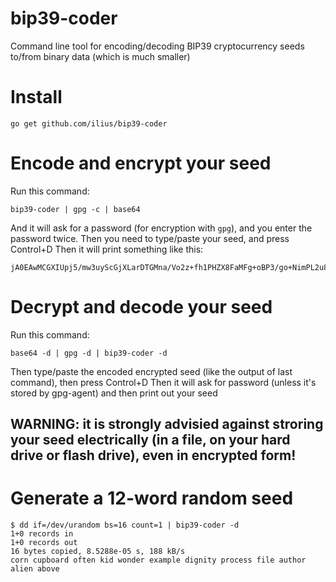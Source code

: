 # bip39-coder
Command line tool for encoding/decoding BIP39 cryptocurrency seeds to/from binary data (which is much smaller)

# Install #

	go get github.com/ilius/bip39-coder

# Encode and encrypt your seed #

Run this command:

	bip39-coder | gpg -c | base64 

And it will ask for a password (for encryption with `gpg`), and you enter the password twice.
Then you need to type/paste your seed, and press Control+D
Then it will print something like this:

	jA0EAwMCGXIUpj5/mw3uyScGjXLarDTGMna/Vo2z+fh1PHZX8FaMFg+oBP3/go+NimPL2u8JxBw=


# Decrypt and decode your seed #

Run this command:

	base64 -d | gpg -d | bip39-coder -d

Then type/paste the encoded encrypted seed (like the output of last command), then press Control+D
Then it will ask for password (unless it's stored by gpg-agent) and then print out your seed


## WARNING: it is strongly advisied against stroring your seed electrically (in a file, on your hard drive or flash drive), even in encrypted form! ##

# Generate a 12-word random seed #

	$ dd if=/dev/urandom bs=16 count=1 | bip39-coder -d
	1+0 records in
	1+0 records out
	16 bytes copied, 8.5288e-05 s, 188 kB/s
	corn cupboard often kid wonder example dignity process file author alien above

